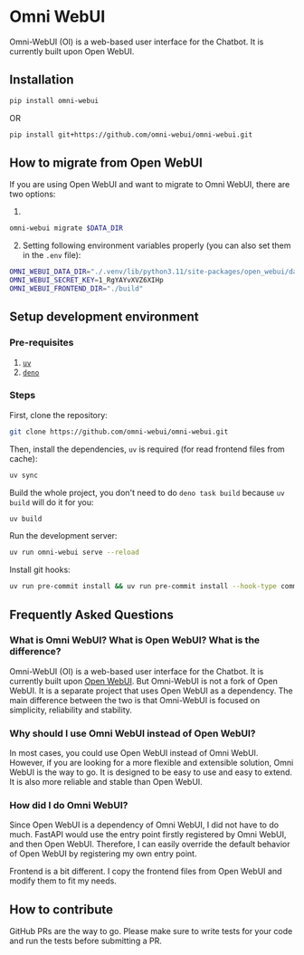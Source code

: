# Omni WebUI

Omni-WebUI (OI) is a web-based user interface for the Chatbot. It is currently built
upon Open WebUI.

## Installation

```bash
pip install omni-webui
```

OR

```bash
pip install git+https://github.com/omni-webui/omni-webui.git
```

## How to migrate from Open WebUI

If you are using Open WebUI and want to migrate to Omni WebUI, there are two options:

1. 
```bash
omni-webui migrate $DATA_DIR
```

2. Setting following environment variables properly (you can also set them in the `.env` file):

```bash
OMNI_WEBUI_DATA_DIR="./.venv/lib/python3.11/site-packages/open_webui/data"
OMNI_WEBUI_SECRET_KEY=1_RgYAYvXVZ6XIHp
OMNI_WEBUI_FRONTEND_DIR="./build"
```

## Setup development environment

### Pre-requisites

1. [`uv`](https://docs.astral.sh/uv/)
2. [`deno`](https://deno.land/)

### Steps

First, clone the repository:

```bash
git clone https://github.com/omni-webui/omni-webui.git
```

Then, install the dependencies, `uv` is required (for read frontend files from cache):

```bash
uv sync
```

Build the whole project, you don't need to do `deno task build` because `uv build` will do it for you:

```bash
uv build
```

Run the development server:

```bash
uv run omni-webui serve --reload
```

Install git hooks:

```bash
uv run pre-commit install && uv run pre-commit install --hook-type commit-msg
```

## Frequently Asked Questions

### What is Omni WebUI? What is Open WebUI? What is the difference?

Omni-WebUI (OI) is a web-based user interface for the Chatbot. It is currently built upon [Open WebUI](https://github.com/open-webui/open-webui). But Omni-WebUI is not a fork of Open WebUI. It is a separate project that uses Open WebUI as a dependency. The main difference between the two is that Omni-WebUI is focused on simplicity, reliability and stability.

### Why should I use Omni WebUI instead of Open WebUI?

In most cases, you could use Open WebUI instead of Omni WebUI. However, if you are looking for a more flexible and extensible solution, Omni WebUI is the way to go. It is designed to be easy to use and easy to extend. It is also more reliable and stable than Open WebUI.

### How did I do Omni WebUI?

Since Open WebUI is a dependency of Omni WebUI, I did not have to do much.
FastAPI would use the entry point firstly registered by Omni WebUI, and then Open WebUI.
Therefore, I can easily override the default behavior of Open WebUI by registering my own entry point.

Frontend is a bit different. I copy the frontend files from Open WebUI and modify them to fit my needs.

## How to contribute

GitHub PRs are the way to go. Please make sure to write tests for your code and
run the tests before submitting a PR.
